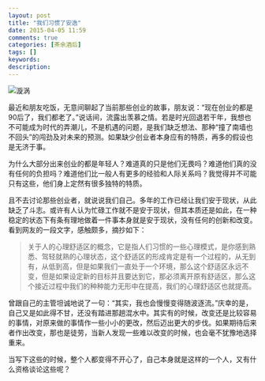 ```yaml
---
layout: post
title: "我们习惯了安逸"
date: 2015-04-05 11:59
comments: true
categories: [茶余酒后]
tags: []
keywords: 
description: 
---
```

![漩涡](http://deskfiles.drame.cn/upload/deskimg/201007/20100717112859255.jpg)

最近和朋友吃饭，无意间聊起了当前那些创业的故事，朋友说：“现在创业的都是90后了，我们都老了。”说话间，流露出羡慕之情。若是时光回退若干年，我想也不可能成为时代的弄潮儿，不是机遇的问题，是我们缺乏想法、那种“撞了南墙也不回头”的闯劲及对未来的预测。如果缺少创业者本身应有的特质，再多的假设也是无济于事。

<!--more-->
为什么大部分出来创业的都是年轻人？难道真的只是他们无畏吗？难道他们真的没有任何的负担吗？难道他们比一般人有更多的经验和人际关系吗？我觉得并不可能只有这些，他们身上定然有很多独特的特质。

且不去讨论那些创业者，就说说我们自己。多年的工作已经让我们安于现状，从此缺乏了斗志。或许有人认为忙碌工作就不是安于现状，但其本质还是如此，在一种稳定的状态下有条有理地做着一件事本身就是安于现状，没有任何的创新和改变。看到网友的一段文字，感触颇多，摘抄如下：

>关于人的心理舒适区的概念，它是指人们习惯的一些心理模式，是你感到熟悉、驾轻就熟的心理状态，这个舒适区的形成肯定是有一个过程的，从无到有，从低到高，但是如果我们一直处于一个环境，那么这个舒适区永远不变，但是如果设定新的目标并且要达到它，那必须离开原有舒适区，那么这个接近过程中我们的种种能力无形中在提高，我们的心理舒适区也就提高。

曾跟自己的主管坦诚地说了一句：“其实，我也会慢慢变得随波逐流。”庆幸的是，自己又是如此得不甘，还没有踏进那趟混水中。其实有的时候，改变还是比较容易的事情，对原来做的事情作一些小小的更改，然后迈出更大的步伐。如果期待后来者作出改变，那也是徒劳，当新人发现一些难以改变的时候，也会毫不犹豫地选择重来。

当写下这些的时候，整个人都变得不开心了，自己本身就是这样的一个人，又有什么资格谈论这些呢？